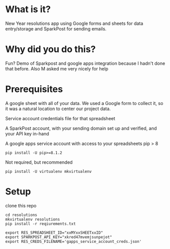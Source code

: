 # What is it?
New Year resolutions app using Google forms and sheets for data entry/storage and SparkPost for sending emails.

# Why did you do this?
Fun? Demo of Sparkpost and google apps integration because I hadn't done that before. Also M asked me very nicely for help

# Prerequisites

A google sheet with all of your data. We used a Google form to collect it, so
it was a natural location to center our project data.

Service account credentials file for that spreadsheet

A SparkPost account, with your sending domain set up and verified, and your API
key in-hand

A google apps service account with access to your spreadsheets
pip > 8
```
pip install -U pip>=8.1.2
```
Not required, but recommended
```
pip install -U virtualenv mkvirtualenv
```

# Setup

clone this repo
```
cd resolutions
mkvirtualenv resolutions
pip install -r reqiurements.txt

export RES_SPREADSHEET_ID="xxMYxxSHEETxxID"
export SPARKPOST_API_KEY="xkred47mvemjsunpejot"
export RES_CREDS_FILENAME='gapps_service_account_creds.json'
```



